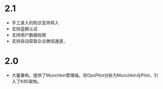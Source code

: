 # 2.1

* 手工录入的知识支持导入
* 支持蓝鲸认证
* 支持用户数据权限
* 支持自动获取企业微信通道，

# 2.0

* 大量重构，提供了Munchkin管理端，将OpsPilot分拆为Munchkin与Pilot，引入了K8S架构。
